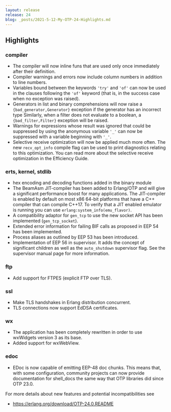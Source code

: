 ```yaml
---
layout: release
release: 24
blog: _posts/2021-5-12-My-OTP-24-Highlights.md
---
```

## Highlights

### compiler
- The compiler will now inline funs that are used only once immediately after their definition.
- Compiler warnings and errors now include column numbers in addition to line numbers.
- Variables bound between the keywords `'try'` and `'of'` can now be used in the clauses following the `'of'` keyword
  (that is, in the success case when no exception was raised).
- Generators in list and binary comprehensions will now
  raise a `{bad_generator,Generator}` exception if the
  generator has an incorrect type
  Similarly, when a
  filter does not evaluate to a boolean, a
  `{bad_filter,Filter}` exception will be raised.
- Warnings for expressions whose result was ignored that could be suppressed by
  using the anonymous variable `'_'` can now be suppressed with a variable beginning with `'_'`.
- Selective receive optimization will now be applied much
  more often.
  The new `recv_opt_info` compile flag can be used to print
  diagnostics relating to this optimization.
  You can read more about the selective receive
  optimization in the Efficiency Guide.


### erts, kernel, stdlib
- hex encoding and decoding functions added in the binary module
- The BeamAsm JIT-compiler has been added to Erlang/OTP and will give a significant performance boost for many applications.
  The JIT-compiler is enabled by default on most x86 64-bit platforms that have a C++ compiler that can compile C++17.
  To verify that a JIT enabled emulator is running you can use `erlang:system_info(emu_flavor)`.
- A compatibility adaptor for `gen_tcp` to use the new socket API has been implemented (`gen_tcp_socket`).
- Extended error information for failing BIF calls as proposed in EEP 54 has been implemented.
- Process aliases as outlined by EEP 53 has been introduced.
- Implementation of EEP 56 in supervisor. It adds the concept of significant children as well as the `auto_shutdown` supervisor flag. See the supervisor manual page for more information.

### ftp
- Add support for FTPES (explicit FTP over TLS).

### ssl
- Make TLS handshakes in Erlang distribution concurrent.
- TLS connections now support EdDSA certificates.

### wx
- The application has been completely rewritten in order
  to use wxWidgets version 3 as its base.
- Added support for wxWebView.

### edoc
- EDoc is now capable of emitting EEP-48 doc chunks. This means that, with some
  configuration,  community projects can now provide documentation for shell_docs
  the same way that OTP libraries did since OTP 23.0.

For more details about new features and potential incompatibilities see
- https://erlang.org/download/OTP-24.0.README

